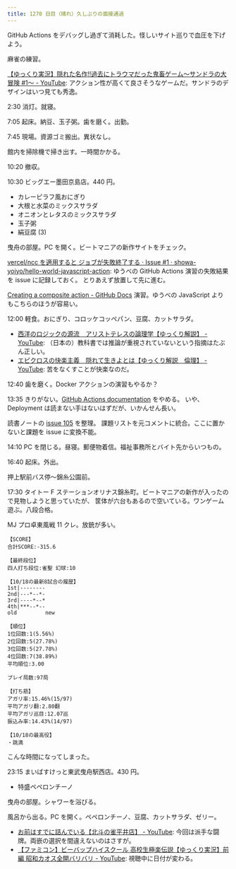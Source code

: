 ```yaml
---
title: 1270 日目（晴れ）久しぶりの面接通過
---
```


GitHub Actions をデバッグし過ぎて消耗した。怪しいサイト巡りで血圧を下げよう。

麻雀の練習。

[【ゆっくり実況】隠れた名作!!過去にトラウマだった鬼畜ゲーム～サンドラの大冒険 #1～ - YouTube](https://www.youtube.com/watch?v=r0EeOgCCjAE):
アクション性が高くて良さそうなゲームだ。サンドラのデザインはいつ見ても秀逸。

2:30 消灯。就寝。

7:05 起床。納豆、玉子粥。歯を磨く。出勤。

7:45 現場。資源ゴミ搬出。異状なし。

館内を掃除機で掃き出す。一時間かかる。

10:20 撤収。

10:30 ビッグエー墨田京島店。440 円。

* カレーピラフ風おにぎり
* 大根と水菜のミックスサラダ
* オニオンとレタスのミックスサラダ
* 玉子粥
* 絹豆腐 (3)

曳舟の部屋。PC を開く。ビートマニアの新作サイトをチェック。

[vercel/ncc を適用すると ジョブが失敗終了する · Issue #1 · showa-yojyo/hello-world-javascript-action](https://github.com/showa-yojyo/hello-world-javascript-action/issues/1):
ゆうべの GitHub Actions 演習の失敗結果を issue に記録しておく。
とりあえず放置して先に進む。

[Creating a composite action - GitHub Docs](https://docs.github.com/en/actions/creating-actions/creating-a-composite-action)
演習。ゆうべの JavaScript よりもこちらのほうが容易い。

12:00 軽食。おにぎり、コロッケコッペパン、豆腐、カットサラダ。

* [西洋のロジックの源流　アリストテレスの論理学【ゆっくり解説】 - YouTube](https://www.youtube.com/watch?v=ClQSQuVwR6g):
  （日本の）教科書では推論が重視されていないという指摘はたぶん正しい。
* [エピクロスの快楽主義　隠れて生きよとは【ゆっくり解説　倫理】 - YouTube](https://www.youtube.com/watch?v=tZVlJR6Ajs4):
  苦をなくすことが快楽なのだ。

12:40 歯を磨く。Docker アクションの演習もやるか？

13:35 きりがない。[GitHub Actions documentation](https://docs.github.com/en/actions) をやめる。
いや、Deployment は読まない手はないはずだが、いかんせん長い。

読書ノートの [issue 105](https://github.com/showa-yojyo/notebook/issues/105) を整理。
課題リストを元コメントに統合。ここに置かないと課題を issue に変換不能。

14:10 PC を閉じる。昼寝。郵便物着信。福祉事務所とバイト先からいつもの。

16:40 起床。外出。

押上駅前バス停～錦糸公園前。

17:30 タイトー F ステーションオリナス錦糸町。ビートマニアの新作が入ったので見物しようと思っていたが、
筐体が六台もあるので空いている。ワンゲーム遊ぶ。八段合格。

MJ プロ卓東風戦 11 クレ。放銃が多い。

```text
【SCORE】
合計SCORE:-315.6

【最終段位】
四人打ち段位:雀聖 幻球:10

【10/18の最新8試合の履歴】
1st|--------
2nd|---*--*-
3rd|----*--*
4th|***--*--
old         new

【順位】
1位回数:1(5.56%)
2位回数:5(27.78%)
3位回数:5(27.78%)
4位回数:7(38.89%)
平均順位:3.00

プレイ局数:97局

【打ち筋】
アガリ率:15.46%(15/97)
平均アガリ翻:2.80翻
平均アガリ巡目:12.07巡
振込み率:14.43%(14/97)

【10/18の最高役】
・跳満
```

こんな時間になってしまった。

23:15 まいばすけっと東武曳舟駅西店。430 円。

* 特盛ペペロンチーノ

曳舟の部屋。シャワーを浴びる。

風呂から出る。PC を開く。ペペロンチーノ、豆腐、カットサラダ、ゼリー。

* [お前はすでに詰んでいる【北斗の雀平井店】 - YouTube](https://www.youtube.com/watch?v=tiTh3zGEz3w):
  今回は派手な闘牌。両嵌の選択を間違えないのはさすが。
* [【ファミコン】ビーバップハイスクール 高校生極楽伝説【ゆっくり実況】前編 昭和カオス全開バリバリ - YouTube](https://www.youtube.com/watch?v=kD85mpQWX0A):
  視聴中に日付が変わる。
